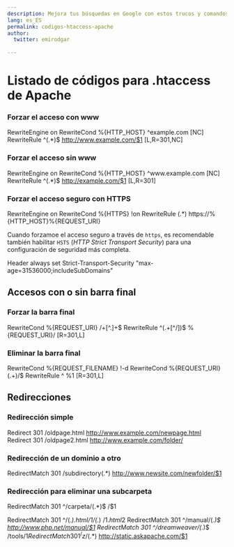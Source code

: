 ```yaml
---
description: Mejora tus búsquedas en Google con estos trucos y comandos
lang: es_ES
permalink: codigos-htaccess-apache
author:
  twitter: emirodgar
  
---
```


# Listado de códigos para .htaccess de Apache

### Forzar el acceso con www

RewriteEngine on
RewriteCond %{HTTP_HOST} ^example\.com [NC]
RewriteRule ^(.*)$ http://www.example.com/$1 [L,R=301,NC]


### Forzar el acceso sin www

RewriteEngine on
RewriteCond %{HTTP_HOST} ^www\.example\.com [NC]
RewriteRule ^(.*)$ http://example.com/$1 [L,R=301]

### Forzar el acceso seguro con HTTPS

RewriteEngine on
RewriteCond %{HTTPS} !on
RewriteRule (.*) https://%{HTTP_HOST}%{REQUEST_URI}

Cuando forzamoe el acceso seguro a través de `https`, es recomendable también habilitar `HSTS` (*HTTP Strict Transport Security*) para una configuración de seguridad más completa.

<IfModule mod_headers.c>
    Header always set Strict-Transport-Security "max-age=31536000;includeSubDomains"
</IfModule>

## Accesos con o sin barra final

### Forzar la barra final

RewriteCond %{REQUEST_URI} /+[^\.]+$
RewriteRule ^(.+[^/])$ %{REQUEST_URI}/ [R=301,L]

### Eliminar la barra final

RewriteCond %{REQUEST_FILENAME} !-d
RewriteCond %{REQUEST_URI} (.+)/$
RewriteRule ^ %1 [R=301,L]

## Redirecciones

### Redirección simple

Redirect 301 /oldpage.html http://www.example.com/newpage.html
Redirect 301 /oldpage2.html http://www.example.com/folder/

### Redirección de un dominio a otro

RedirectMatch 301 /subdirectory(.*) http://www.newsite.com/newfolder/$1

### Redirección para eliminar una subcarpeta

RedirectMatch 301 ^/carpeta/(.*)$ /$1

RedirectMatch 301 ^/(.*).html/1/(.*) /$1.html$2
RedirectMatch 301 ^/manual/(.*)$ http://www.php.net/manual/$1
RedirectMatch 301 ^/dreamweaver/(.*)$ /tools/$1
RedirectMatch 301 ^/z/(.*)$ http://static.askapache.com/$1
<!--stackedit_data:
eyJoaXN0b3J5IjpbLTEyOTMxODQzMjIsNDk2NTk0NjkyLC02OT
UzODQzNzVdfQ==
-->